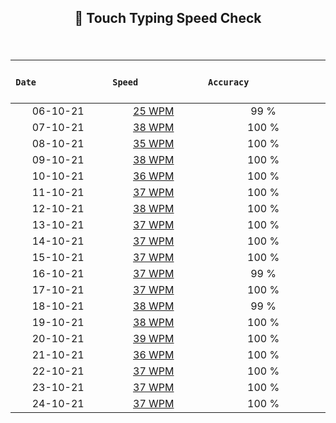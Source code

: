 

## <p align ="center"> 💢 Touch Typing Speed Check </p> 

</br>



| &nbsp; &nbsp;&nbsp; &nbsp; &nbsp; &nbsp; &nbsp; &nbsp; &nbsp; &nbsp; &nbsp; &nbsp; &nbsp; &nbsp; **`Date`** &nbsp; &nbsp;&nbsp; &nbsp; &nbsp; &nbsp; &nbsp; &nbsp; &nbsp; &nbsp; &nbsp;&nbsp; &nbsp; &nbsp; | &nbsp; &nbsp; &nbsp; &nbsp; &nbsp; &nbsp; &nbsp; &nbsp; &nbsp; &nbsp; &nbsp; &nbsp; **`Speed`** &nbsp; &nbsp; &nbsp; &nbsp; &nbsp; &nbsp; &nbsp;&nbsp; &nbsp; &nbsp; &nbsp; &nbsp; &nbsp;|&nbsp; &nbsp; &nbsp; &nbsp; &nbsp;&nbsp; &nbsp; &nbsp; &nbsp; &nbsp; &nbsp; &nbsp; &nbsp;&nbsp; &nbsp; &nbsp; **`Accuracy`** &nbsp; &nbsp;&nbsp; &nbsp; &nbsp; &nbsp; &nbsp; &nbsp; &nbsp; &nbsp;&nbsp; &nbsp; &nbsp; &nbsp; &nbsp; &nbsp;  |
|:-----------:|:-----------:|:-----------:|
| 06-10-21    | [25 WPM](https://github.com/cleanhand/phase-1-Chayan-11/blob/main/Typing%20Speed%20Test%20Challenge/Screenshots/06-10-21.md) |  99 % |
| 07-10-21    | [38 WPM](https://github.com/cleanhand/phase-1-Chayan-11/blob/main/Typing%20Speed%20Test%20Challenge/Screenshots/07-10-21.md) | 100 % |
| 08-10-21    | [35 WPM](https://github.com/cleanhand/phase-1-Chayan-11/blob/main/Typing%20Speed%20Test%20Challenge/Screenshots/08-10-21.md) | 100 % | 
| 09-10-21    | [38 WPM](https://github.com/cleanhand/phase-1-Chayan-11/blob/main/Typing%20Speed%20Test%20Challenge/Screenshots/09-10-21.md) | 100 % |
| 10-10-21    | [36 WPM](https://github.com/cleanhand/phase-1-Chayan-11/blob/main/Typing%20Speed%20Test%20Challenge/Screenshots/10-10-21.md) | 100 % |
| 11-10-21    | [37 WPM](https://github.com/cleanhand/phase-1-Chayan-11/blob/main/Typing%20Speed%20Test%20Challenge/Screenshots/11-10-21.md) | 100 % |
| 12-10-21    | [38 WPM](https://github.com/cleanhand/phase-1-Chayan-11/blob/main/Typing%20Speed%20Test%20Challenge/Screenshots/12-10-21.md) | 100 % |
| 13-10-21    | [37 WPM](https://github.com/cleanhand/phase-1-Chayan-11/blob/main/Typing%20Speed%20Test%20Challenge/Screenshots/13-10-21.md) | 100 % |
| 14-10-21    | [37 WPM](https://github.com/cleanhand/phase-1-Chayan-11/blob/main/Typing%20Speed%20Test%20Challenge/Screenshots/14-10-21.md) | 100 % |
| 15-10-21    | [37 WPM](https://github.com/cleanhand/phase-1-Chayan-11/blob/main/Typing%20Speed%20Test%20Challenge/Screenshots/15-10-21.md) | 100 % |
| 16-10-21    | [37 WPM](https://github.com/cleanhand/phase-1-Chayan-11/blob/main/Typing%20Speed%20Test%20Challenge/Screenshots/16-10-21.md) |  99 % |
| 17-10-21    | [37 WPM](https://github.com/cleanhand/phase-1-Chayan-11/blob/main/Typing%20Speed%20Test%20Challenge/Screenshots/17-10-21.md) | 100 % |
| 18-10-21    | [38 WPM](https://github.com/cleanhand/phase-1-Chayan-11/blob/main/Typing%20Speed%20Test%20Challenge/Screenshots/18-10-21.md) |  99 % |
| 19-10-21    | [38 WPM](https://github.com/cleanhand/phase-1-Chayan-11/blob/main/Typing%20Speed%20Test%20Challenge/Screenshots/19-10-21.md) | 100 % |
| 20-10-21    | [39 WPM](https://github.com/cleanhand/phase-1-Chayan-11/blob/main/Typing%20Speed%20Test%20Challenge/Screenshots/20-10-21.md) | 100 % |
| 21-10-21    | [36 WPM](https://github.com/cleanhand/phase-1-Chayan-11/blob/main/Typing%20Speed%20Test%20Challenge/Screenshots/21-10-21.md) | 100 % |
| 22-10-21    | [37 WPM](https://github.com/cleanhand/phase-1-Chayan-11/blob/main/Typing%20Speed%20Test%20Challenge/Screenshots/22-10-21.md) | 100 % |
| 23-10-21    | [37 WPM](https://github.com/cleanhand/phase-1-Chayan-11/blob/main/Typing%20Speed%20Test%20Challenge/Screenshots/23-10-21.md) | 100 % |
| 24-10-21    | [37 WPM](https://github.com/cleanhand/phase-1-Chayan-11/blob/main/Typing%20Speed%20Test%20Challenge/Screenshots/24-10-21.md) | 100 % |
